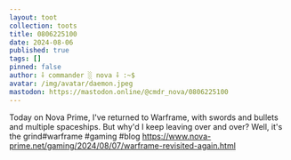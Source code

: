 ```yaml
---
layout: toot
collection: toots
title: 0806225100
date: 2024-08-06
published: true
tags: []
pinned: false
author: ⸸ commander ░ nova ⸸ :~$
avatar: /img/avatar/daemon.jpeg
mastodon: https://mastodon.online/@cmdr_nova/0806225100
---
```


Today on Nova Prime, I've returned to Warframe, with swords and bullets and multiple spaceships. But why'd I keep leaving over and over? Well, it's the grind#warframe #gaming #blog https://www.nova-prime.net/gaming/2024/08/07/warframe-revisited-again.html

